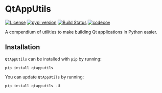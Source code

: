 # QtAppUtils
[![License](https://img.shields.io/badge/license-MIT-green)](./LICENSE)
[![pypi version](https://img.shields.io/pypi/v/qtapputils.svg)](https://pypi.org/project/qtapputils/)
[![Build Status](https://github.com/jnsebgosselin/qtapputils/actions/workflows/python-test.yml/badge.svg)](https://github.com/jnsebgosselin/qtapputils/actions/workflows/python-test.yml)
[![codecov](https://codecov.io/gh/jnsebgosselin/qtapputils/graph/badge.svg?token=BCI2FN9Y0M)](https://codecov.io/gh/jnsebgosselin/qtapputils)

A compendium of utilities to make building Qt applications in Python easier.


## Installation

`QtAppUtils` can be installed with `pip` by running:

```commandlines
pip install qtapputils
```

You can update `QtAppUtils` by running:

```commandlines
pip install qtapputils -U
```
